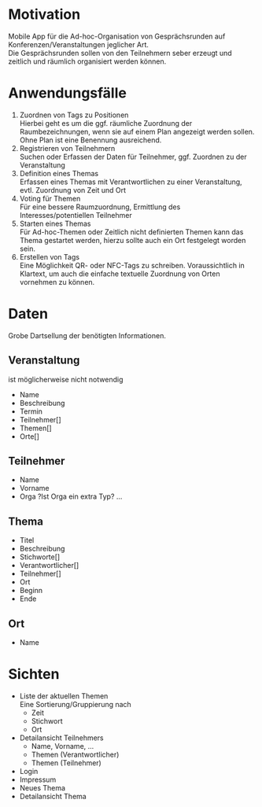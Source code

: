 # Motivation
Mobile App für die Ad-hoc-Organisation von Gesprächsrunden auf Konferenzen/Veranstaltungen jeglicher Art.  
Die Gesprächsrunden sollen von den Teilnehmern seber erzeugt und zeitlich und räumlich organisiert werden können.

# Anwendungsfälle
1. Zuordnen von Tags zu Positionen  
Hierbei geht es um die ggf. räumliche Zuordnung der Raumbezeichnungen, wenn sie auf einem Plan angezeigt werden sollen. Ohne Plan ist eine Benennung ausreichend.
1. Registrieren von Teilnehmern  
Suchen oder Erfassen der Daten für Teilnehmer, ggf. Zuordnen zu der Veranstaltung
1. Definition eines Themas  
Erfassen eines Themas mit Verantwortlichen zu einer Veranstaltung, evtl. Zuordnung von Zeit und Ort
1. Voting für Themen  
Für eine bessere Raumzuordnung, Ermittlung des Interesses/potentiellen Teilnehmer
1. Starten eines Themas  
Für Ad-hoc-Themen oder Zeitlich nicht definierten Themen kann das Thema gestartet werden, hierzu sollte auch ein Ort festgelegt worden sein.
1. Erstellen von Tags  
Eine Möglichkeit QR- oder NFC-Tags zu schreiben. Voraussichtlich in Klartext, um auch die einfache textuelle Zuordnung von Orten vornehmen zu können.

# Daten
Grobe Dartsellung der benötigten Informationen.
## Veranstaltung
ist möglicherweise nicht notwendig
- Name
- Beschreibung
- Termin
- Teilnehmer[]
- Themen[]
- Orte[]
## Teilnehmer
- Name
- Vorname
- Orga ?Ist Orga ein extra Typ?
...
## Thema
- Titel
- Beschreibung
- Stichworte[]
- Verantwortlicher[]
- Teilnehmer[]
- Ort
- Beginn
- Ende
## Ort
- Name

# Sichten
- Liste der aktuellen Themen  
Eine Sortierung/Gruppierung nach
  - Zeit
  - Stichwort
  - Ort
- Detailansicht Teilnehmers  
  - Name, Vorname, ...
  - Themen (Verantwortlicher)
  - Themen (Teilnehmer)
- Login
- Impressum
- Neues Thema
- Detailansicht Thema